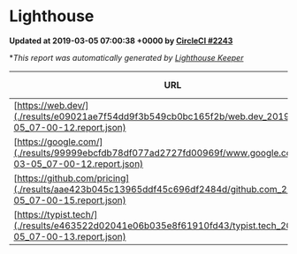 
# Lighthouse

**Updated at 2019-03-05 07:00:38 +0000 by [CircleCI #2243](https://circleci.com/gh/ItinerisLtd/lighthouse-keeper-example/2243)**

**This report was automatically generated by [Lighthouse Keeper](https://github.com/itinerisltd/lighthouse-keeper)*

| URL | Performance | Accessibility | Best Practices | SEO | PWA | Updated At |
| --- | --- | --- | --- | --- | --- | --- |
| [https://web.dev/](./results/e09021ae7f54dd9f3b549cb0bc165f2b/web.dev_2019-03-05_07-00-12.report.json) | 0.96 | 0.93 | 1 | 0.91 | 1 | 2019-03-05T07:00:12.748Z |
| [https://google.com/](./results/99999ebcfdb78df077ad2727fd00969f/www.google.com_2019-03-05_07-00-12.report.json) | 0.96 | 0.71 | 0.93 | 0.8 | 0.58 | 2019-03-05T07:00:12.168Z |
| [https://github.com/pricing](./results/aae423b045c13965ddf45c696df2484d/github.com_2019-03-05_07-00-15.report.json) | 0.79 | 0.89 | 0.93 | 0.9 | 0.58 | 2019-03-05T07:00:15.227Z |
| [https://typist.tech/](./results/e463522d02041e06b035e8f61910fd43/typist.tech_2019-03-05_07-00-13.report.json) | 1 |  |  |  |  | 2019-03-05T07:00:13.158Z |

